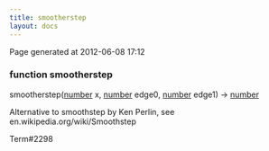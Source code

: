 ```yaml
---
title: smootherstep
layout: docs
---
```


<div class="bottom_right_note">Page generated at 2012-06-08 17:12</div>
<h3><span class="minor">function</span> smootherstep</h3>

smootherstep(<a href="/docs/number.html">number</a> x, <a href="/docs/number.html">number</a> edge0, <a href="/docs/number.html">number</a> edge1) -> <a href="/docs/number.html">number</a>
<p>Alternative to smoothstep by Ken Perlin, see en.wikipedia.org/wiki/Smoothstep</p>

<p><span class="extra_minor">Term#2298</span></p>
